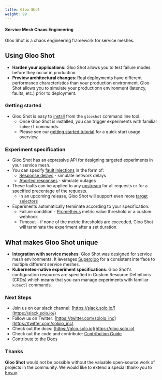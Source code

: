 ```yaml
---
title: Gloo Shot
weight: 99
---
```


#### Service Mesh Chaos Engineering

Gloo Shot is a chaos engineering framework for service meshes.


## Using Gloo Shot
- **Harden your applications**: Gloo Shot allows you to test failure modes before they occur in production.
- **Preview architectural changes**: Real deployments have different performance characteristics than your production environment. Gloo Shot allows you to simulate your productionn environment (latency, faults, etc.) prior to deployment.

### Getting started

- Gloo Shot is easy to [install](/installation) from the `glooshot` command line tool.
  - Once Gloo Shot is installed, you can trigger experiments with familiar `kubectl` commands.
  - Please see our [getting started tutorial](/tutorial) for a quick start usage overview.

### Experiment specification

- Gloo Shot has an expressive API for designing targeted experiments in your service mesh.
- You can specify [fault injections](/v1/github.com/solo-io/supergloo/api/v1/routing.proto.sk/#faultinjection) in the form of:
  - [Response delays](/v1/github.com/solo-io/supergloo/api/v1/routing.proto.sk/#delay) - simulate network delays
  - [Aborted responses](/v1/github.com/solo-io/supergloo/api/v1/routing.proto.sk/#abort) - simulate outages
- These faults can be applied to any [upstream](https://gloo.solo.io/v1/github.com/solo-io/gloo/projects/gloo/api/v1/upstream.proto.sk/#Upstream) for all requests or for a specified precentage of the requests.
  - In an upcoming release, Gloo Shot will support even more [target selectors](https://supergloo.solo.io/v1/github.com/solo-io/supergloo/api/v1/selector.proto.sk/)
- Experiments automatically terminate according to your specification.
  - Failure condition - [Prometheus](https://prometheus.io/) metric value threshold or a custom webhook
  - Timeout - if none of the metric thresholds are exceeded, Gloo Shot will terminate the experiment after a set duration.


## What makes Gloo Shot unique
- **Integration with service meshes**: Gloo Shot was designed for service mesh environments. It leverages [Supergloo](https://supergloo.solo.io/) for a consistent interface to multiple different service meshes.
- **Kubernetes-native experiment specifications**: Gloo Shot's configuration resources are specified in Custom Resource Definitions (CRDs) which means that you can manage experiments with familiar `kubectl` commands.


### Next Steps
- Join us on our slack channel: [https://slack.solo.io/](https://slack.solo.io/)
- Follow us on Twitter: [https://twitter.com/soloio_inc](https://twitter.com/soloio_inc)
- Check out the docs: [https://gloo.solo.io](https://gloo.solo.io)
- Check out the code and contribute: [Contribution Guide](CONTRIBUTING.md)
- Contribute to the [Docs](https://github.com/solo-io/solo-docs)

### Thanks

**Gloo Shot** would not be possible without the valuable open-source work of projects in the community. We would like to extend a special thank-you to [Envoy](https://www.envoyproxy.io).
